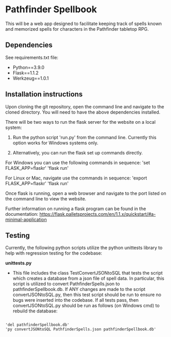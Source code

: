 # Pathfinder Spellbook

This will be a web app designed to facilitate keeping track of spells known and memorized spells for characters in the Pathfinder tabletop RPG.

## Dependencies

See requirements.txt file:
- Python==3.9.0
- Flask==1.1.2
- Werkzeug==1.0.1

## Installation instructions

Upon cloning the git repository, open the command line and navigate to the cloned directory. You will need to have the above dependencies installed.

There will be two ways to run the flask server for the website on a local system:

1) Run the python script 'run.py' from the command line.  Currently this option works for Windows systems only.

2) Alternatively, you can run the flask set up commands directly.

For Windows you can use the following commands in sequence:
'set FLASK_APP=flaskr'
'flask run'

For Linux or Mac, navigate use the commands in sequence:
'export FLASK_APP=flaskr'
'flask run'

Once flask is running, open a web browser and navigate to the port listed on the command line to view the website.

Further information on running a flask program can be found in the documentation:
https://flask.palletsprojects.com/en/1.1.x/quickstart/#a-minimal-application

## Testing

Currently, the following python scripts utilize the python unittests library to help with regression testing for the codebase:

**unittests.py**
- This file includes the class TestConvertJSONtoSQL that tests the script which creates a database from a json file of spell data.  In particular, this script is utilized to convert PathfinderSpells.json to pathfinderSpellbook.db.  If ANY changes are made to the script convertJSONtoSQL.py, then this test script should be run to ensure no bugs were inserted into the codebase.  If all tests pass, then convertJSONtoSQL.py should be run as follows (on Windows cmd) to rebuild the database:  
<code>
'del pathfinderSpellbook.db'  
'py convertJSONtoSQL PathfinderSpells.json pathfinderSpellbook.db'</code>
